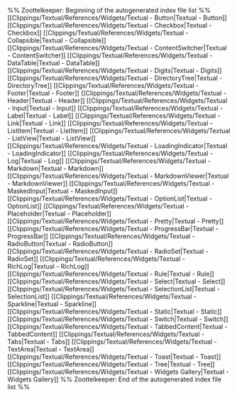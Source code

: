 %% Zoottelkeeper: Beginning of the autogenerated index file list  %%
 [[Clippings/Textual/References/Widgets/Textual - Button|Textual - Button]]
 [[Clippings/Textual/References/Widgets/Textual - Checkbox|Textual - Checkbox]]
 [[Clippings/Textual/References/Widgets/Textual - Collapsible|Textual - Collapsible]]
 [[Clippings/Textual/References/Widgets/Textual - ContentSwitcher|Textual - ContentSwitcher]]
 [[Clippings/Textual/References/Widgets/Textual - DataTable|Textual - DataTable]]
 [[Clippings/Textual/References/Widgets/Textual - Digits|Textual - Digits]]
 [[Clippings/Textual/References/Widgets/Textual - DirectoryTree|Textual - DirectoryTree]]
 [[Clippings/Textual/References/Widgets/Textual - Footer|Textual - Footer]]
 [[Clippings/Textual/References/Widgets/Textual - Header|Textual - Header]]
 [[Clippings/Textual/References/Widgets/Textual - Input|Textual - Input]]
 [[Clippings/Textual/References/Widgets/Textual - Label|Textual - Label]]
 [[Clippings/Textual/References/Widgets/Textual - Link|Textual - Link]]
 [[Clippings/Textual/References/Widgets/Textual - ListItem|Textual - ListItem]]
 [[Clippings/Textual/References/Widgets/Textual - ListView|Textual - ListView]]
 [[Clippings/Textual/References/Widgets/Textual - LoadingIndicator|Textual - LoadingIndicator]]
 [[Clippings/Textual/References/Widgets/Textual - Log|Textual - Log]]
 [[Clippings/Textual/References/Widgets/Textual - Markdown|Textual - Markdown]]
 [[Clippings/Textual/References/Widgets/Textual - MarkdownViewer|Textual - MarkdownViewer]]
 [[Clippings/Textual/References/Widgets/Textual - MaskedInput|Textual - MaskedInput]]
 [[Clippings/Textual/References/Widgets/Textual - OptionList|Textual - OptionList]]
 [[Clippings/Textual/References/Widgets/Textual - Placeholder|Textual - Placeholder]]
 [[Clippings/Textual/References/Widgets/Textual - Pretty|Textual - Pretty]]
 [[Clippings/Textual/References/Widgets/Textual - ProgressBar|Textual - ProgressBar]]
 [[Clippings/Textual/References/Widgets/Textual - RadioButton|Textual - RadioButton]]
 [[Clippings/Textual/References/Widgets/Textual - RadioSet|Textual - RadioSet]]
 [[Clippings/Textual/References/Widgets/Textual - RichLog|Textual - RichLog]]
 [[Clippings/Textual/References/Widgets/Textual - Rule|Textual - Rule]]
 [[Clippings/Textual/References/Widgets/Textual - Select|Textual - Select]]
 [[Clippings/Textual/References/Widgets/Textual - SelectionList|Textual - SelectionList]]
 [[Clippings/Textual/References/Widgets/Textual - Sparkline|Textual - Sparkline]]
 [[Clippings/Textual/References/Widgets/Textual - Static|Textual - Static]]
 [[Clippings/Textual/References/Widgets/Textual - Switch|Textual - Switch]]
 [[Clippings/Textual/References/Widgets/Textual - TabbedContent|Textual - TabbedContent]]
 [[Clippings/Textual/References/Widgets/Textual - Tabs|Textual - Tabs]]
 [[Clippings/Textual/References/Widgets/Textual - TextArea|Textual - TextArea]]
 [[Clippings/Textual/References/Widgets/Textual - Toast|Textual - Toast]]
 [[Clippings/Textual/References/Widgets/Textual - Tree|Textual - Tree]]
 [[Clippings/Textual/References/Widgets/Textual - Widgets Gallery|Textual - Widgets Gallery]]
%% Zoottelkeeper: End of the autogenerated index file list  %%
